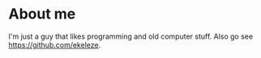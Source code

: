 # About me
I'm just a guy that likes programming and old computer stuff.
Also go see https://github.com/ekeleze.
